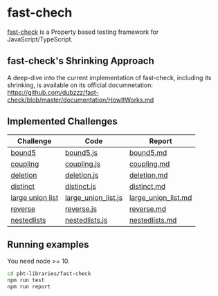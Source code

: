 # fast-chech

[fast-check](https://github.com/dubzzz/fast-check/blob/master/README.md) is a Property based testing framework for JavaScript/TypeScript.

## fast-check's Shrinking Approach

A deep-dive into the current implementation of fast-check, including its shrinking, is available on its official documnetation: https://github.com/dubzzz/fast-check/blob/master/documentation/HowItWorks.md

## Implemented Challenges

| Challenge                                           | Code                                                                                  | Report                                                                       |
| --------------------------------------------------- | ------------------------------------------------------------------------------------- | ---------------------------------------------------------------------------- |
| [bound5](/challenges/bound5.md)                     | [bound5.js](/pbt-libraries/fast-check/challenges/bound5.js)                           | [bound5.md](/pbt-libraries/fast-check/reports/bound5.md)                     |
| [coupling](/challenges/coupling.md)                 | [coupling.js](/pbt-libraries/fast-check/challenges/coupling.js)                       | [coupling.md](/pbt-libraries/fast-check/reports/coupling.md)                 |
| [deletion](/challenges/deletion.md)                 | [deletion.js](/pbt-libraries/fast-check/challenges/deletion.js)                       | [deletion.md](/pbt-libraries/fast-check/reports/deletion.md)                 |
| [distinct](/challenges/distinct.md)                 | [distinct.js](/pbt-libraries/fast-check/challenges/distinct.js)                       | [distinct.md](/pbt-libraries/fast-check/reports/distinct.md)                 |
| [large union list](/challenges/large_union_list.md) | [large_union_list.js](/pbt-libraries/jqwik/fast-check/challenges/large_union_list.js) | [large_union_list.md](/pbt-libraries/fast-check/reports/large_union_list.md) |
| [reverse](/challenges/reverse.md)                   | [reverse.js](/pbt-libraries/fast-check/challenges/reverse.js)                         | [reverse.md](/pbt-libraries/fast-check/reports/reverse.md)                   |
| [nestedlists](/challenges/nestedlists.md)           | [nestedlists.js](/pbt-libraries/fast-check/challenges/nestedlists.js)                 | [nestedlists.md](/pbt-libraries/fast-check/reports/nestedlists.md)           |

## Running examples

You need node >= 10.

```bash
cd pbt-libraries/fast-check
npm run test
npm run report
```
